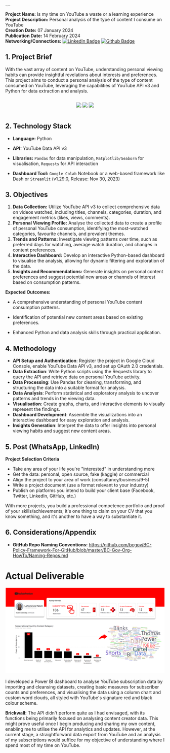 <img src="https://www.edigitalagency.com.au/wp-content/uploads/Youtube-logo-png.png" alt="logo_youtube" style="zoom:15%;height:500px" /><br>

**Project Name:** Is my time on YouTube a waste or a learning experience <br>
**Project Description:** Personal analysis of the type of content I consume on YouTube <br>
**Creation Date:** 07 January 2024 <br>
**Publication Date:** 14 February 2024 <br>
**Networking/Connections:** 
[![LinkedIn Badge](https://img.shields.io/badge/-lehlohonolomakoti-0e76a8?style=flat&labelColor=0e76a8&logo=linkedin&logoColor=white&)](https://linkedin.com/in/lehlohonolomakoti) [![Github Badge](https://img.shields.io/badge/-lehlohonolomakoti-000000?style=flat&labelColor=000000&logo=github&logoColor=white)](https://github.com/lmakoti)

  ## 1. Project Brief

  With the vast array of content on YouTube, understanding personal viewing habits can provide insightful revelations about interests and preferences. This project aims to conduct a personal analysis of the type of content consumed on YouTube, leveraging the capabilities of  YouTube API v3 and Python for data extraction and analysis.

  <center><p style="display:inline-block;center"><img src="https://img.shields.io/badge/Python-14354C?style=for-the-badge&logo=python&logoColor=white"/> <img src="https://img.shields.io/badge/Streamlit-V1.29.0%20Nov%2030,%202023-008B8B?style=for-the-badge&logo=streamlit"/>
  <img src="https://img.shields.io/badge/YouTube-Data API V3-D44440?style=for-the-badge&logo=Youtube"/></p></center>

  ## 2. Technology Stack

  - **Language:** Python

  - **API:** YouTube Data API v3

  - **Libraries:** `Pandas` for data manipulation, `Matplotlib/Seaborn` for visualisation, `Requests` for API interaction

  - **Dashboard Tool:** `Google Colab` Notebook or a web-based framework like Dash or `Streamlit` (v1.29.0, Release: Nov 30, 2023)

   ## 3. Objectives

  1. **Data Collection:** Utilize YouTube API v3 to collect comprehensive data on videos watched, including titles, channels, categories, duration, and engagement metrics (likes, views, comments).
  2. **Personal Viewing Profile:** Analyse the collected data to create a profile of personal YouTube consumption, identifying the most-watched categories, favourite channels, and prevalent themes.
  3. **Trends and Patterns:** Investigate viewing patterns over time, such as preferred days for watching, average watch duration, and changes in content preferences.
  4. **Interactive Dashboard:** Develop an interactive Python-based dashboard to visualise the analysis, allowing for dynamic filtering and exploration of the data.
  5. **Insights and Recommendations:** Generate insights on personal content preferences and suggest potential new areas or channels of interest based on consumption patterns.

  **Expected Outcomes:**

  - A comprehensive understanding of personal YouTube content consumption patterns.

  - Identification of potential new content areas based on existing preferences.

  - Enhanced Python and data analysis skills through practical application.

   ## 4. Methodology
  - **API Setup and Authentication**: Register the project in Google Cloud Console, enable YouTube Data API v3, and set up OAuth 2.0 credentials.
  - **Data Extraction**: Write Python scripts using the Requests library to query the API and retrieve data on personal YouTube activity.
  - **Data Processing**: Use Pandas for cleaning, transforming, and structuring the data into a suitable format for analysis.
  - **Data Analysis**: Perform statistical and exploratory analysis to uncover patterns and trends in the viewing data.
  - **Visualisation**: Create graphs, charts, and interactive elements to visually represent the findings.
  - **Dashboard Development**: Assemble the visualizations into an interactive dashboard for easy exploration and analysis.
  - **Insights Generation**: Interpret the data to offer insights into personal viewing habits and suggest new content areas.

  ## 5. Post (WhatsApp, LinkedIn)

  **Project Selection Criteria**

  - Take any area of your life you're "interested" in understanding more
  - Get the data: personal, open source, fake (kaggle) or commercial
  - Align the project to your area of work (consultancy/business/9-5)
  - Write a project document (use a format relevant to your industry)
  - Publish on platforms you intend to build your client base (Facebook, Twitter, LinkedIn, GitHub, etc.)

  With more projects, you build a professional competence portfolio and proof of your skills/achievements; it's one thing to claim on your CV that you know something, and it's another to have a way to substantiate it.

  ## 6. Considerations/Appendix

  - **GitHub Repo Naming Conventions:** https://github.com/bcgov/BC-Policy-Framework-For-GitHub/blob/master/BC-Gov-Org-HowTo/Naming-Repos.md



# Actual Deliverable

![dashboard](assets\dashboard.png)

I developed a Power BI dashboard to analyse YouTube subscription data by importing and cleansing datasets, creating basic measures for subscriber counts and preferences, and visualising the data using a column chart and custom word clouds, all styled with YouTube's signature red and black colour scheme.

**Brickwall:** The API didn't perform quite as I had envisaged, with its functions  being primarily focused on analysing content creator data. This might  prove useful once I begin producing and sharing my own content, enabling me to utilise the API for analytics and updates. However, at the  current stage, a straightforward data export from YouTube and an  analysis of my subscriptions would suffice for my objective of  understanding where I spend most of my time on YouTube.
